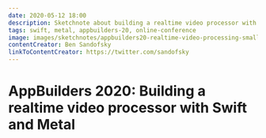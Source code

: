 ```yaml
---
date: 2020-05-12 18:00
description: Sketchnote about building a realtime video processor with Swift and Metal from AppBuilders 2020 (online conference)
tags: swift, metal, appbuilders-20, online-conference
image: images/sketchnotes/appbuilders20-realtime-video-processing-small.jpg
contentCreator: Ben Sandofsky
linkToContentCreator: https://twitter.com/sandofsky
---
```


# AppBuilders 2020: Building a realtime video processor with Swift and Metal
